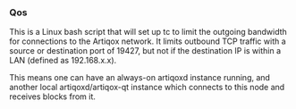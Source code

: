 ### Qos ###

This is a Linux bash script that will set up tc to limit the outgoing bandwidth for connections to the Artiqox network. It limits outbound TCP traffic with a source or destination port of 19427, but not if the destination IP is within a LAN (defined as 192.168.x.x).

This means one can have an always-on artiqoxd instance running, and another local artiqoxd/artiqox-qt instance which connects to this node and receives blocks from it.
